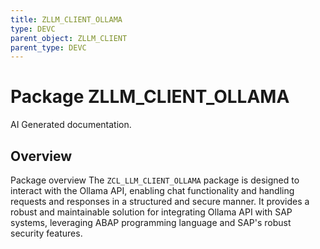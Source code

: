 ```yaml
---
title: ZLLM_CLIENT_OLLAMA
type: DEVC
parent_object: ZLLM_CLIENT
parent_type: DEVC
---
```


# Package ZLLM_CLIENT_OLLAMA

AI Generated documentation.
## Overview
Package overview
The `ZCL_LLM_CLIENT_OLLAMA` package is designed to interact with the Ollama API, enabling chat functionality and handling requests and responses in a structured and secure manner. It provides a robust and maintainable solution for integrating Ollama API with SAP systems, leveraging ABAP programming language and SAP's robust security features.

